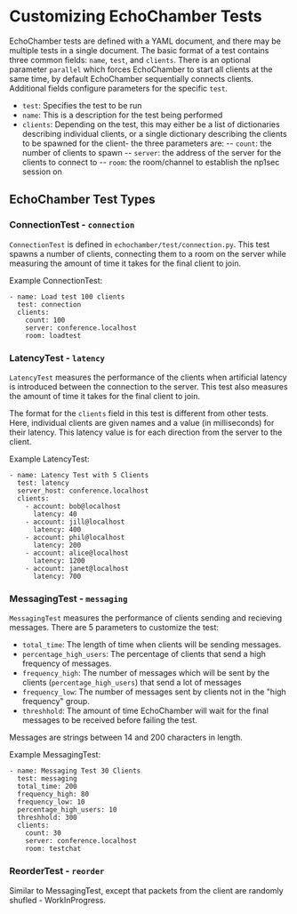 # Customizing EchoChamber Tests
EchoChamber tests are defined with a YAML document, and there may be multiple tests in a single document.  The basic format of a test contains three common fields: `name`, `test`, and `clients`. There is an optional parameter `parallel` which forces EchoChamber to start all clients at the same time, by default EchoChamber sequentially connects clients.  Additional fields configure parameters for the specific `test`.

- `test`: Specifies the test to be run
- `name`: This is a description for the test being performed
- `clients`: Depending on the test, this may either be a list of dictionaries describing individual clients, or a single dictionary describing the clients to be spawned for the client- the three parameters are:
-- `count`: the number of clients to spawn
-- `server`: the address of the server for the clients to connect to
-- `room`: the room/channel to establish the np1sec session on

## EchoChamber Test Types
### ConnectionTest - `connection`
`ConnectionTest` is defined in `echochamber/test/connection.py`.  This test spawns a number of clients, connecting them to a room on the server while measuring the amount of time it takes for the final client to join. 

Example ConnectionTest:
```
- name: Load test 100 clients
  test: connection
  clients:
    count: 100
    server: conference.localhost
    room: loadtest
```

### LatencyTest - `latency`
`LatencyTest` measures the performance of the clients when artificial latency is introduced between the connection to the server.  This test also measures the amount of time it takes for the final client to join.

The format for the `clients` field in this test is different from other tests.  Here, individual clients are given names and a value (in milliseconds) for their latency.  This latency value is for each direction from the server to the client.

Example LatencyTest:
```
- name: Latency Test with 5 Clients
  test: latency
  server_host: conference.localhost
  clients:
    - account: bob@localhost
      latency: 40
    - account: jill@localhost
      latency: 400
    - account: phil@localhost
      latency: 200
    - account: alice@localhost
      latency: 1200
    - account: janet@localhost
      latency: 700
```

### MessagingTest - `messaging`
`MessagingTest` measures the performance of clients sending and recieving messages.  There are 5 parameters to customize the test:
- `total_time`: The length of time when clients will be sending messages.
- `percentage_high_users`: The percentage of clients that send a high frequency of messages.
- `frequency_high`: The number of messages which will be sent by the clients (`percentage_high_users`) that send a lot of messages 
- `frequency_low`: The number of messages sent by clients not in the "high frequency" group.
- `threshhold`: The amount of time EchoChamber will wait for the final messages to be received before failing the test.

Messages are strings between 14 and 200 characters in length.

Example MessagingTest:
```
- name: Messaging Test 30 Clients
  test: messaging
  total_time: 200
  frequency_high: 80
  frequency_low: 10
  percentage_high_users: 10
  threshhold: 300
  clients:
    count: 30
    server: conference.localhost
    room: testchat
```

### ReorderTest - `reorder`
Similar to MessagingTest, except that packets from the client are randomly shufled - WorkInProgress.

